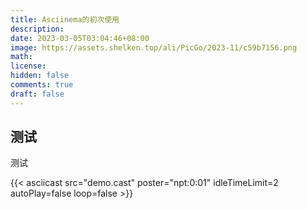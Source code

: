 ```yaml
---
title: Asciinema的初次使用
description: 
date: 2023-03-05T03:04:46+08:00
image: https://assets.shelken.top/ali/PicGo/2023-11/c59b7156.png
math: 
license: 
hidden: false
comments: true
draft: false
---
```


## 测试

测试


{{< asciicast src="demo.cast" poster="npt:0:01" idleTimeLimit=2 autoPlay=false loop=false >}}